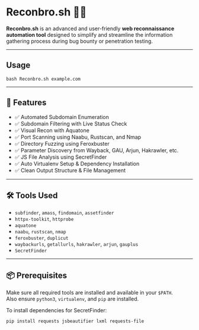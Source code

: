 # Reconbro.sh 🕵️‍♂️

**Reconbro.sh** is an advanced and user-friendly **web reconnaissance automation tool** designed to simplify and streamline the information gathering process during bug bounty or penetration testing.

---

## Usage

`bash Reconbro.sh example.com`

---

## 🚀 Features

- ✅ Automated Subdomain Enumeration  
- ✅ Subdomain Filtering with Live Status Check  
- ✅ Visual Recon with Aquatone  
- ✅ Port Scanning using Naabu, Rustscan, and Nmap  
- ✅ Directory Fuzzing using Feroxbuster  
- ✅ Parameter Discovery from Wayback, GAU, Arjun, Hakrawler, etc.  
- ✅ JS File Analysis using SecretFinder  
- ✅ Auto Virtualenv Setup & Dependency Installation  
- ✅ Clean Output Structure & File Management

---

## 🛠️ Tools Used

- `subfinder`, `amass`, `findomain`, `assetfinder`  
- `httpx-toolkit`, `httprobe`  
- `aquatone`  
- `naabu`, `rustscan`, `nmap`  
- `feroxbuster`, `duplicut`  
- `waybackurls`, `getallurls`, `hakrawler`, `arjun`, `gauplus`  
- `SecretFinder`

---

## 📦 Prerequisites

Make sure all required tools are installed and available in your `$PATH`.  
Also ensure `python3`, `virtualenv`, and `pip` are installed.

To install dependencies for SecretFinder:
```bash
pip install requests jsbeautifier lxml requests-file



